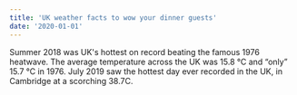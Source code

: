 ```yaml
---
title: 'UK weather facts to wow your dinner guests'
date: '2020-01-01'
---
```


Summer 2018 was UK's hottest on record beating the famous 1976 heatwave. The average temperature across the UK was 15.8 °C and “only” 15.7 °C in 1976. July 2019 saw the hottest day ever recorded in the UK, in Cambridge at a scorching 38.7C.
